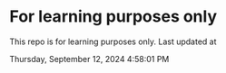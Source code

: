 # For learning purposes only
This repo is for learning purposes only.
Last updated at

Thursday, September 12, 2024 4:58:01 PM


